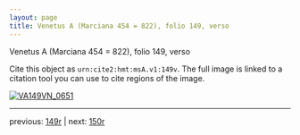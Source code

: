 ```yaml
---
layout: page
title: Venetus A (Marciana 454 = 822), folio 149, verso
---
```


Venetus A (Marciana 454 = 822), folio 149, verso

Cite this object as `urn:cite2:hmt:msA.v1:149v`.  The full image is linked to a citation tool you can use to cite regions of the image.

[![VA149VN_0651](http://www.homermultitext.org/iipsrv?IIIF=/project/homer/pyramidal/deepzoom/hmt/vaimg/2017a/VA149VN_0651.tif/full/800,/0/default.jpg)](http://www.homermultitext.org/ict2/?urn=urn:cite2:hmt:vaimg.2017a:VA149VN_0651) 

---

previous:  [149r](../149r/) | next: [150r](../150r/)